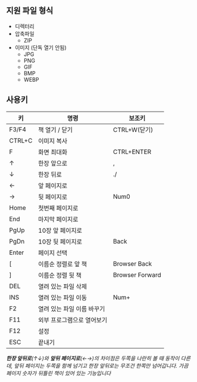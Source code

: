 ## 지원 파일 형식
* 디렉터리
* 압축파일
	* ZIP
* 이미지 (단독 열기 안됨)
	* JPG
	* PNG
	* GIF
	* BMP
	* WEBP

## 사용키 
| 키      | 명령              | 보조키             |
|--------|-----------------|-----------------|
| F3/F4  | 책 열기 / 닫기       | CTRL+W(닫기)      
| CTRL+C | 이미지 복사          ||
| F      | 화면 최대화          | CTRL+ENTER      |
| ↑      | 한장 앞으로          | ,               |
| ↓      | 한장 뒤로           | ./              |
| ←      | 앞 페이지로          ||
| →      | 뒷 페이지로          | Num0            |
| Home   | 첫번째 페이지로        ||
| End    | 마지막 페이지로        ||
| PgUp   | 10장 앞 페이지로      ||
| PgDn   | 10장 뒷 페이지로      | Back            |
| Enter  | 페이지 선택          ||
| [      | 이름순 정렬로 앞 책     | Browser Back    |
| ]      | 이름순 정렬 뒷 책      | Browser Forward |
| DEL    | 열려 있는 파일 삭제     ||
| INS | 열려 있는 파일 이동     | Num+            |
| F2     | 열려 있는 파일 이름 바꾸기 ||
| F11    | 외부 프로그램으로 열어보기  ||
| F12    | 설정              ||
| ESC    | 끝내기             ||

***한장 앞뒤로**(↑↓)와 **앞뒤 페이지로**(←→)의 차이점은 두쪽을 나란히 볼 때 동작이 다른데, 앞뒤 페이지는 두쪽을 함께 넘기고 한장 앞뒤로는 무조건 한쪽만 넘어갑니다. 가끔 페이지 숫자가 뒤틀린 책이 있어 있는 기능입니다*

